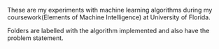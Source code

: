 These are my experiments with machine learning algorithms during my coursework(Elements of Machine Intelligence) at University of Florida.

Folders are labelled with the algorithm implemented and also have the problem statement.